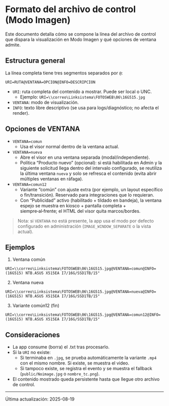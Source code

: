 # Formato del archivo de control (Modo Imagen)

Este documento detalla cómo se compone la línea del archivo de control que dispara la visualización en Modo Imagen y qué opciones de ventana admite.

## Estructura general

La línea completa tiene tres segmentos separados por `@`:

```
URI=RUTA@VENTANA=OPCION@INFO=DESCRIPCION
```

- `URI`: ruta completa del contenido a mostrar. Puede ser local o UNC.
  - Ejemplo: `URI=\\correo\Linksistema\FOTOSWEB\06\16G515.jpg`
- `VENTANA`: modo de visualización.
- `INFO`: texto libre descriptivo (se usa para logs/diagnóstico; no afecta el render).

## Opciones de VENTANA

- `VENTANA=comun`
  - Usa el visor normal dentro de la ventana actual.
- `VENTANA=nueva`
  - Abre el visor en una ventana separada (modal/independiente).
  - Política “Producto nuevo” (opcional): si está habilitada en Admin y la siguiente solicitud llega dentro del intervalo configurado, se reutiliza la última ventana `nueva` y solo se refresca el contenido (evita abrir múltiples ventanas en ráfaga).
- `VENTANA=comun12`
  - Variante “común” con ajuste extra (por ejemplo, un layout específico o fin/transición). Reservado para integraciones que lo requieran.
  - Con “Publicidad” activo (habilitado + tildado en bandeja), la ventana espejo se muestra en kiosco + pantalla completa + siempre‑al‑frente; el HTML del visor quita marcos/bordes.

> Nota: si `VENTANA` no está presente, la app usa el modo por defecto configurado en administración (`IMAGE_WINDOW_SEPARATE` o la vista actual).

## Ejemplos

1) Ventana común
```
URI=\\correo\Linksistema\FOTOSWEB\06\16G515.jpg@VENTANA=comun@INFO=(16G515) NTB.ASUS X515EA I7/16G/SSD1TB/15"
```

2) Ventana nueva
```
URI=\\correo\Linksistema\FOTOSWEB\06\16G515.jpg@VENTANA=nueva@INFO=(16G515) NTB.ASUS X515EA I7/16G/SSD1TB/15"
```

3) Variante común12 (fin)
```
URI=\\correo\Linksistema\FOTOSWEB\06\16G515.jpg@VENTANA=comun12@INFO=(16G515) NTB.ASUS X515EA I7/16G/SSD1TB/15"
```

## Consideraciones
- La app consume (borra) el .txt tras procesarlo.
- Si la `URI` no existe:
  - Si terminaba en `.jpg`, se prueba automáticamente la variante `.mp4` con el mismo nombre. Si existe, se muestra el video.
  - Si tampoco existe, se registra el evento y se muestra el fallback (`public/Noimage.jpg` o `nombre_tc.png`).
- El contenido mostrado queda persistente hasta que llegue otro archivo de control.

---
Última actualización: 2025-08-19
